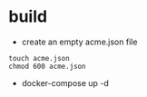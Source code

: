 # build
* create an empty acme.json file
```
touch acme.json
chmod 600 acme.json
```
* docker-compose up -d
